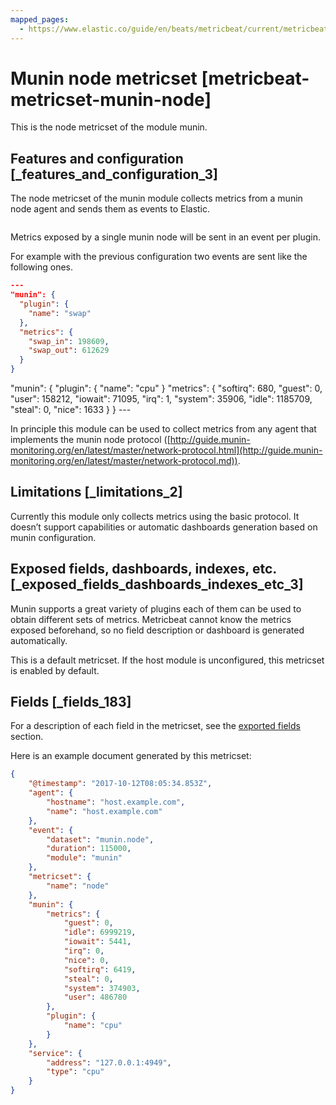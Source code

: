 ```yaml
---
mapped_pages:
  - https://www.elastic.co/guide/en/beats/metricbeat/current/metricbeat-metricset-munin-node.html
---
```


# Munin node metricset [metricbeat-metricset-munin-node]

This is the node metricset of the module munin.


## Features and configuration [_features_and_configuration_3]

The node metricset of the munin module collects metrics from a munin node agent and sends them as events to Elastic.

```yaml

```

Metrics exposed by a single munin node will be sent in an event per plugin.

For example with the previous configuration two events are sent like the following ones.

```json
---
"munin": {
  "plugin": {
    "name": "swap"
  },
  "metrics": {
    "swap_in": 198609,
    "swap_out": 612629
  }
}
```

"munin": { "plugin": { "name": "cpu" } "metrics": { "softirq": 680, "guest": 0, "user": 158212, "iowait": 71095, "irq": 1, "system": 35906, "idle": 1185709, "steal": 0, "nice": 1633 } } ---

In principle this module can be used to collect metrics from any agent that implements the munin node protocol ([http://guide.munin-monitoring.org/en/latest/master/network-protocol.html](http://guide.munin-monitoring.org/en/latest/master/network-protocol.md)).


## Limitations [_limitations_2]

Currently this module only collects metrics using the basic protocol. It doesn’t support capabilities or automatic dashboards generation based on munin configuration.


## Exposed fields, dashboards, indexes, etc. [_exposed_fields_dashboards_indexes_etc_3]

Munin supports a great variety of plugins each of them can be used to obtain different sets of metrics. Metricbeat cannot know the metrics exposed beforehand, so no field description or dashboard is generated automatically.

This is a default metricset. If the host module is unconfigured, this metricset is enabled by default.

## Fields [_fields_183]

For a description of each field in the metricset, see the [exported fields](/reference/metricbeat/exported-fields-munin.md) section.

Here is an example document generated by this metricset:

```json
{
    "@timestamp": "2017-10-12T08:05:34.853Z",
    "agent": {
        "hostname": "host.example.com",
        "name": "host.example.com"
    },
    "event": {
        "dataset": "munin.node",
        "duration": 115000,
        "module": "munin"
    },
    "metricset": {
        "name": "node"
    },
    "munin": {
        "metrics": {
            "guest": 0,
            "idle": 6999219,
            "iowait": 5441,
            "irq": 0,
            "nice": 0,
            "softirq": 6419,
            "steal": 0,
            "system": 374903,
            "user": 486780
        },
        "plugin": {
            "name": "cpu"
        }
    },
    "service": {
        "address": "127.0.0.1:4949",
        "type": "cpu"
    }
}
```


